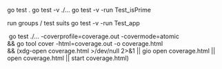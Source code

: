 go test .
go test -v ./...
go test -v -run Test_isPrime

run groups / test suits
go test -v -run Test_app


 go test ./... -coverprofile=coverage.out -covermode=atomic \
  && go tool cover -html=coverage.out -o coverage.html \
  && (xdg-open coverage.html >/dev/null 2>&1 || gio open coverage.html || open coverage.html || start coverage.html)
